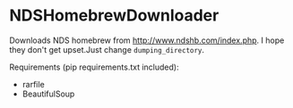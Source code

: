 # NDSHomebrewDownloader

Downloads NDS homebrew from http://www.ndshb.com/index.php. I hope they don't get upset.Just change ```dumping_directory```.

Requirements (pip requirements.txt included):
* rarfile
* BeautifulSoup
